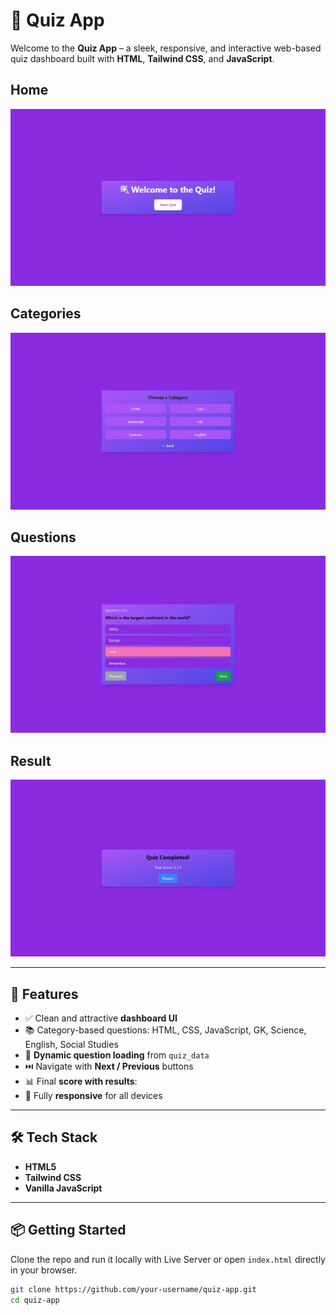 # 🎯 Quiz App

Welcome to the **Quiz App** – a sleek, responsive, and interactive web-based quiz dashboard built with **HTML**, **Tailwind CSS**, and **JavaScript**.

## Home
![Quiz App Screenshot](./assets/q_home.jpg)
## Categories
![Quiz App Screenshot](./assets/q_cat.jpg)
## Questions
![Quiz App Screenshot](./assets/q_que.jpg)
## Result
![Quiz App Screenshot](./assets/q_res.jpg)

---

## 🚀 Features

- ✅ Clean and attractive **dashboard UI**
- 📚 Category-based questions: HTML, CSS, JavaScript, GK, Science, English, Social Studies
- 🔢 **Dynamic question loading** from `quiz_data`
- ⏭️ Navigate with **Next / Previous** buttons
- 📊 Final **score with results**:
- 📱 Fully **responsive** for all devices

---

## 🛠️ Tech Stack

- **HTML5**
- **Tailwind CSS**
- **Vanilla JavaScript**

---

## 📦 Getting Started

Clone the repo and run it locally with Live Server or open `index.html` directly in your browser.

```bash
git clone https://github.com/your-username/quiz-app.git
cd quiz-app
